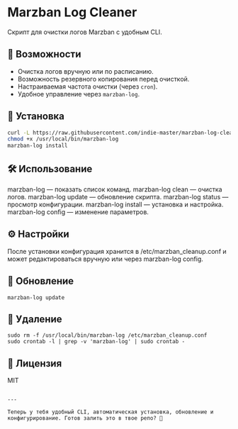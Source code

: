 # Marzban Log Cleaner

Скрипт для очистки логов Marzban с удобным CLI.

## 📌 Возможности
- Очистка логов вручную или по расписанию.
- Возможность резервного копирования перед очисткой.
- Настраиваемая частота очистки (через `cron`).
- Удобное управление через `marzban-log`.

## 🔧 Установка
```bash
curl -L https://raw.githubusercontent.com/indie-master/marzban-log-cleaner/main/marzban-log -o /usr/local/bin/marzban-log
chmod +x /usr/local/bin/marzban-log
marzban-log install
```

## 🛠 Использование
marzban-log — показать список команд.
marzban-log clean — очистка логов.
marzban-log update — обновление скрипта.
marzban-log status — просмотр конфигурации.
marzban-log install — установка и настройка.
marzban-log config — изменение параметров.

## ⚙️ Настройки
После установки конфигурация хранится в /etc/marzban_cleanup.conf и может редактироваться вручную или через marzban-log config.

## 🔄 Обновление
```
marzban-log update
```

## 🚀 Удаление
```
sudo rm -f /usr/local/bin/marzban-log /etc/marzban_cleanup.conf
sudo crontab -l | grep -v 'marzban-log' | sudo crontab -
```

## 📄 Лицензия
MIT
```

---

Теперь у тебя удобный CLI, автоматическая установка, обновление и конфигурирование. Готов залить это в твое репо? 🚀
```
